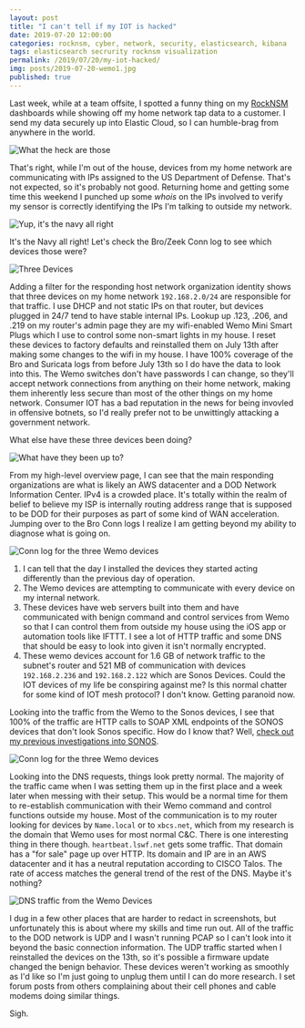 ```yaml
---
layout: post
title: "I can't tell if my IOT is hacked"
date: 2019-07-20 12:00:00
categories: rocknsm, cyber, network, security, elasticsearch, kibana
tags: elasticsearch secrurity rocknsm visualization
permalink: /2019/07/20/my-iot-hacked/
img: posts/2019-07-20-wemo1.jpg
published: true
---
```


Last week, while at a team offsite, I spotted a funny thing on my [RockNSM](https://rocknsm.io) dashboards while showing off my home network tap data to a customer.  I send my data securely up into Elastic Cloud, so I can humble-brag from anywhere in the world.

![What the heck are those](/images/posts/2019-07-20-wemo2.jpg "What the heck")

That's right, while I'm out of the house, devices from my home network are communicating with IPs assigned to the US Department of Defense.  That's not expected, so it's probably not good.  Returning home and getting some time this weekend I punched up some *whois* on the IPs involved to verify my sensor is correctly identifying the IPs I'm talking to outside my network.

![Yup, it's the navy all right](/images/posts/2019-07-20-wemo3.jpg "Image of whois verifying the IP belongs to the navy")

It's the Navy all right!  Let's check the Bro/Zeek Conn log to see which devices those were?

![Three Devices](/images/posts/2019-07-20-wemo4.jpg "A filter shows only three devices")

Adding a filter for the responding host network organization identity shows that three devices on my home network ```192.168.2.0/24``` are responsible for that traffic.  I use DHCP and not static IPs on that router, but devices plugged in 24/7 tend to have stable internal IPs. Lookup up .123, .206, and .219 on my router's admin page they are my wifi-enabled Wemo Mini Smart Plugs which I use to control some non-smart lights in my house.  I reset these devices to factory defaults and reinstalled them on July 13th after making some changes to the wifi in my house.  I have 100% coverage of the Bro and Suricata logs from before July 13th so I do have the data to look into this.  The Wemo switches don't have passwords I can change, so they'll accept network connections from anything on their home network, making them inherently less secure than most of the other things on my home network.  Consumer IOT has a bad reputation in the news for being invovled in offensive botnets, so I'd really prefer not to be unwittingly attacking a government network.

What else have these three devices been doing?

![What have they been up to?](/images/posts/2019-07-20-wemo5.jpg "What have they been up to?")

From my high-level overview page, I can see that the main responding organizations are what is likely an AWS datacenter and a DOD Network Information Center.  IPv4 is a crowded place.  It's totally within the realm of belief to believe my ISP is internally routing address range that is supposed to be DOD for their purposes as part of some kind of WAN acceleration.  Jumping over to the Bro Conn logs I realize I am getting beyond my ability to diagnose what is going on.

![Conn log for the three Wemo devices](/images/posts/2019-07-20-wemo6.jpg "Conn log for the three Wemo devices")


1. I can tell that the day I installed the devices they started acting differently than the previous day of operation.
2. The Wemo devices are attempting to communicate with every device on my internal network.
3. These devices have web servers built into them and have communicated with benign command and control services from Wemo so that I can control them from outside my house using the iOS app or automation tools like IFTTT.  I see a lot of HTTP traffic and some DNS that should be easy to look into given it isn't normally encrypted.
4.  These wemo devices account for 1.6 GB of network traffic to the subnet's router and 521 MB of communication with devices ```192.168.2.236``` and ```192.168.2.122``` which are Sonos Devices.  Could the IOT devices of my life be conspiring against me?  Is this normal chatter for some kind of IOT mesh protocol?  I don't know.  Getting paranoid now.

Looking into the traffic from the Wemo to the Sonos devices, I see that 100% of the traffic are HTTP calls to SOAP XML endpoints of the SONOS devices that don't look Sonos specific.  How do I know that? Well, [check out my previous investigations into SONOS](http://www.front2backdev.com/2013/02/07/hacking-my-sonos/).

![Conn log for the three Wemo devices](/images/posts/2019-07-20-wemo7.jpg "Conn log for the three Wemo devices")

Looking into the DNS requests, things look pretty normal.  The majority of the traffic came when I was setting them up in the first place and a week later when messing with their setup.  This would be a normal time for them to re-establish communication with their Wemo command and control functions outside my house.  Most of the communication is to my router looking for devices by ```Name.local``` or to ```xbcs.net```, which from my research is the domain that Wemo uses for most normal C&C.  There is one interesting thing in there though. ```heartbeat.lswf.net``` gets some traffic.  That domain has a "for sale" page up over HTTP.  Its domain and IP are in an AWS datacenter and it has a neutral reputation according to CISCO Talos.  The rate of access matches the general trend of the rest of the DNS.  Maybe it's nothing?

![DNS traffic from the Wemo Devices](/images/posts/2019-07-20-wemo8.jpg "DNS traffic from the Wemo Devices")

I dug in a few other places that are harder to redact in screenshots, but unfortunately this is about where my skills and time run out.  All of the traffic to the DOD network is UDP and I wasn't running PCAP so I can't look into it beyond the basic connection information.  The UDP traffic started when I reinstalled the devices on the 13th, so it's possible a firmware update changed the benign behavior.  These devices weren't working as smoothly as I'd like so I'm just going to unplug them until I can do more research.  I set forum posts from others complaining about their cell phones and cable modems doing similar things.

Sigh.
